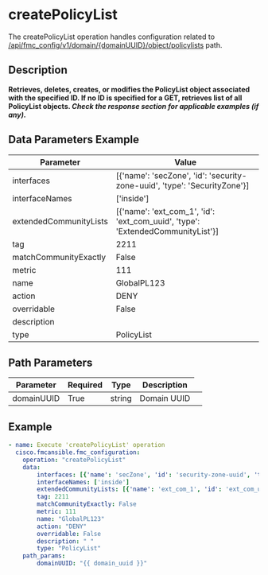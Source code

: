 # createPolicyList

The createPolicyList operation handles configuration related to [/api/fmc_config/v1/domain/{domainUUID}/object/policylists](/paths//api/fmc_config/v1/domain/{domain_uuid}/object/policylists.md) path.&nbsp;
## Description
**Retrieves, deletes, creates, or modifies the PolicyList object associated with the specified ID. If no ID is specified for a GET, retrieves list of all PolicyList objects. _Check the response section for applicable examples (if any)._**

## Data Parameters Example
| Parameter | Value |
| --------- | -------- |
| interfaces | [{'name': 'secZone', 'id': 'security-zone-uuid', 'type': 'SecurityZone'}] |
| interfaceNames | ['inside'] |
| extendedCommunityLists | [{'name': 'ext_com_1', 'id': 'ext_com_uuid', 'type': 'ExtendedCommunityList'}] |
| tag | 2211 |
| matchCommunityExactly | False |
| metric | 111 |
| name | GlobalPL123 |
| action | DENY |
| overridable | False |
| description |   |
| type | PolicyList |

## Path Parameters
| Parameter | Required | Type | Description |
| --------- | -------- | ---- | ----------- |
| domainUUID | True | string <td colspan=3> Domain UUID |

## Example
```yaml
- name: Execute 'createPolicyList' operation
  cisco.fmcansible.fmc_configuration:
    operation: "createPolicyList"
    data:
        interfaces: [{'name': 'secZone', 'id': 'security-zone-uuid', 'type': 'SecurityZone'}]
        interfaceNames: ['inside']
        extendedCommunityLists: [{'name': 'ext_com_1', 'id': 'ext_com_uuid', 'type': 'ExtendedCommunityList'}]
        tag: 2211
        matchCommunityExactly: False
        metric: 111
        name: "GlobalPL123"
        action: "DENY"
        overridable: False
        description: " "
        type: "PolicyList"
    path_params:
        domainUUID: "{{ domain_uuid }}"

```